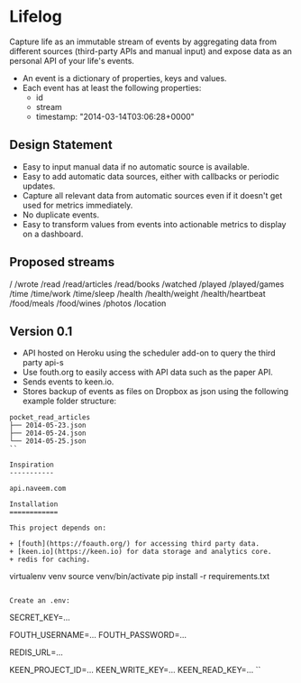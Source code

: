 Lifelog
=======

Capture life as an immutable stream of events by aggregating data from different sources (third-party APIs and manual input) and expose data as an personal API of your life's events.

+ An event is a dictionary of properties, keys and values.
+ Each event has at least the following properties:
    + id
    + stream
    + timestamp: "2014-03-14T03:06:28+0000"

Design Statement
----------------

+ Easy to input manual data if no automatic source is available.
+ Easy to add automatic data sources, either with callbacks or periodic updates.
+ Capture all relevant data from automatic sources even if it doesn't get used for metrics immediately.
+ No duplicate events.
+ Easy to transform values from events into actionable metrics to display on a dashboard.

Proposed streams
----------------

/
/wrote
/read
/read/articles
/read/books
/watched
/played
/played/games
/time
/time/work
/time/sleep
/health
/health/weight
/health/heartbeat
/food/meals
/food/wines
/photos
/location

Version 0.1
-----------

+ API hosted on Heroku using the scheduler add-on to query the third party api-s
+ Use fouth.org to easily access with API data such as the paper API.
+ Sends events to keen.io.
+ Stores backup of events as files on Dropbox as json using the following example folder structure:

```
pocket_read_articles
├── 2014-05-23.json
├── 2014-05-24.json
└── 2014-05-25.json
``

Inspiration
-----------

api.naveem.com

Installation
============

This project depends on:

+ [fouth](https://foauth.org/) for accessing third party data.
+ [keen.io](https://keen.io) for data storage and analytics core.
+ redis for caching.

```
virtualenv venv
source venv/bin/activate
pip install -r requirements.txt
```

Create an .env:

```
SECRET_KEY=...

FOUTH_USERNAME=...
FOUTH_PASSWORD=...

REDIS_URL=...

KEEN_PROJECT_ID=...
KEEN_WRITE_KEY=...
KEEN_READ_KEY=...
``




